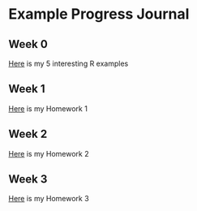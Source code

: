 # Example Progress Journal
## Week 0
[Here](files/example_homework_0.html) is my 5 interesting R examples

## Week 1
[Here](files/HW1.html) is my Homework 1

## Week 2
[Here](files/HW2.html) is my Homework 2

## Week 3
[Here](files/HW3.html) is my Homework 3